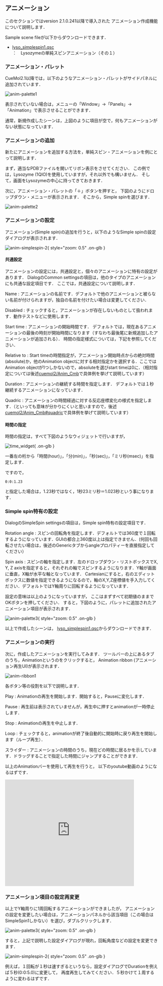 ## アニメーション
このセクションではversion 2.1.0.241以降で導入された
アニメーション作成機能について説明します．

Sample scene fileが以下からダウンロードできます．

* [lyso_simplespin1.qsc](http://downloads.sourceforge.net/project/cuemol/sample-files/2.1.0.241/lyso_simplespin1.qsc)：　Lysozymeの単純スピンアニメーション（その１）

### アニメーション・パレット
CueMol2.1以降では，以下のようなアニメーション・パレットがサイドパネルに追加されています．

![anim-palette1](../../assets/images/cuemol2/Anim_Basic/anim-palette1.png)

表示されていない場合は，メニューの「Window」→「Panels」→「Animation」で表示させることができます．

通常，新規作成したシーンは，上図のように項目が空で，何もアニメーションがない状態になっています．

### アニメーションの追加
新たにアニメーションを追加する方法を，単純スピン・アニメーションを例にとって説明します．

まず，適当なPDBファイルを開いてリボン表示をさせてください．
この例では，Lysozyme (1QIO)を使用していますが，それ以外でも構いません．
そして，画面をLysozymeの中心に持ってきておきます．

次に，アニメーション・パレットの「＋」ボタンを押すと，
下図のようにドロップダウン・メニューが表示されます．
そこから，Simple spinを選びます．

![anim-palette2](../../assets/images/cuemol2/Anim_Basic/anim-palette2.png)

### アニメーションの設定
アニメーション(Simple spin)の追加を行うと，以下のようなSimple spinの設定ダイアログが表示されます．

![anim-simplespin-2](../../assets/images/cuemol2/Anim_Basic/anim-simplespin-2.png){ style="zoom: 0.5" .on-glb }

#### 共通設定
アニメーションの設定には，共通設定と，個々のアニメーションに特有の設定があります．
DialogのCommon settingsの項目は，他のタイプのアニメーションにも共通な設定項目です．
ここでは，共通設定について説明します．

Name
:   アニメーションの名前です．デフォルトで他のアニメーションと被らない名前が付けられますが，独自の名前を付けたい場合は変更してください．

Disabled
:   チェックすると，アニメーションが存在しないものとして扱われます．動作テストなどに使用します．

Start time
:   アニメーションの開始時間です．
デフォルトでは，現在あるアニメーションの最後の時刻が開始時間になります（すなわち最後尾に新規追加したアニメーションが追加される）．
時間の指定様式については，下記を参照してください．

Relative to
:   Start timeの時間指定が，アニメーション開始時点からの絶対時間(absolute)か，他のAnimation objectに対する相対指定かを選択する．ここではAnimation objectが1つしかないので，absoluteを選びstart timeは0に．（相対指定については後述[cuemol2/Anim_Cmb](../../cuemol2/Anim_Cmb)で具体例を挙げて説明しています）

Duration
:   アニメーションの継続する時間を指定します．
デフォルトでは１秒継続するアニメーションになっています．

Quadric
:   アニメーションの時間経過に対する反応座標変化の様式を指定します．（といっても意味が分かりにくいと思いますので，後述[cuemol2/Anim_Cmb#quadric](../../cuemol2/Anim_Cmb#quadric)で具体例を挙げて説明しています）

#### 時間の指定
時間の指定は，すべて下図のようなウィジェットで行いますが，

![time_widget](../../assets/images/cuemol2/Anim_Basic/time_widget.png){ .on-glb }

一番左の桁から「時間(hour)」，「分(min)」，「秒(sec)」，「ミリ秒(msec)」を指定します．

ですので，
```
0:0:1.23
```
と指定した場合は，1.23秒ではなく，1秒23ミリ秒＝1.023秒という事になります．

### Simple spin特有の設定
DialogのSimpleSpin settingsの項目は，Simple spin特有の設定項目です．

Rotation angle
:   スピンの回転角を指定します．デフォルトでは360度で１回転するようになっています．GUIの都合上360度以上は指定できません．(何回も回転させたい場合は，後述のGenericタブからangleプロパティーを直接指定してください）

Spin axis
:   スピンの軸を指定します．左のドロップダウン・リストボックスでX, Y, Z axisを指定すると，それぞれの軸でスピンするようになります．Y軸が画面に垂直，X軸が水平な軸となっています．
Cartesianにすると，右のエディットボックスに数値を指定できるようになるので，軸のX,Y,Z座標値を手入力してください．デフォルトではY軸周りに回転するようになっています．

設定の意味は以上のようになっていますが，
ここはまずすべて初期値のままでOKボタンを押してください．
すると，下図のように，パレットに追加されたアニメーション項目が表示されます．

![anim-palette3](../../assets/images/cuemol2/Anim_Basic/anim-palette3.png){ style="zoom: 0.5" .on-glb }

以上で作成したシーンは，
[lyso_simplespin1.qsc](http://downloads.sourceforge.net/project/cuemol/sample-files/2.1.0.241/lyso_simplespin1.qsc)からダウンロードできます．

### アニメーションの実行
次に，作成したアニメーションを実行してみます．
ツールバーの上にあるタブのうち，Animationというのをクリックすると，
Animation ribbon (アニメーション再生UI)が表示されます．

![anim-ribbon1](../../assets/images/cuemol2/Anim_Basic/anim-ribbon1.png)

各ボタン等の役割を以下で説明します．

Play
:   Animationの再生を開始します．開始すると，Pauseに変化します．

Pause
:   再生前は表示されていませんが，再生中に押すとanimationが一時停止します．

Stop
:   Animationの再生を中止します．

Loop
:   チェックすると，animationが終了後自動的に開始時に戻り再生を開始します（ループ再生）．

スライダー
:   アニメーションの時間のうち，現在どの時間に居るかを示しています．ドラッグすることで指定した時間にジャンプすることができます．

以上のAnimationバーを使用して再生を行うと，
以下のyoutube動画のようになるはずです．

<iframe width="425" height="350" src="https://www.youtube.com/embed/ufYOyzHft9E?mute=1&autoplay=1&loop=1&controls=1&rel=0&playlist=ufYOyzHft9E"
        title="YouTube video player"
        frameborder="0"
        allow="autoplay; encrypted-media"
        allowfullscreen>
</iframe>

### アニメーション項目の設定再変更
以上でY軸周りに1周回転するアニメーションができましたが，
アニメーションの設定を変更したい場合は，アニメーションパネルから該当項目（この場合はSimpleSpin1しかない）を選び，ダブルクリックします．

![anim-palette3](../../assets/images/cuemol2/Anim_Basic/anim-palette3.png){ style="zoom: 0.5" .on-glb }

すると，上記で説明した設定ダイアログが現れ，回転角度などの設定を変更できます．

![anim-simplespin-2](../../assets/images/cuemol2/Anim_Basic/anim-simplespin-2.png){ style="zoom: 0.5" .on-glb }

例えば，１回転が１秒は速すぎるというなら，設定ダイアログでDurationを例えば５秒(0:0:5.0)に変更して，
再度再生してみてください．５秒かけて１周するように変わるはずです．
